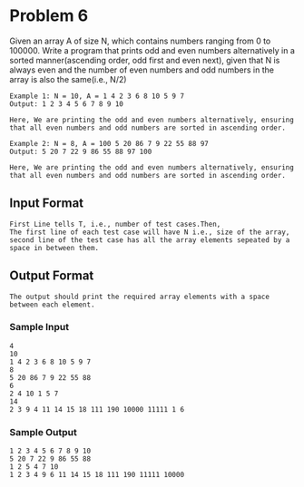 # Problem 6

 Given an array A of size N, which contains numbers ranging from 0 to 100000. Write a program that prints odd and even numbers alternatively in a sorted manner(ascending order, odd first and even next), given that N is always even and the number of even numbers and odd numbers in the array is also the same(i.e., N/2)

 ```
Example 1: N = 10, A = 1 4 2 3 6 8 10 5 9 7
Output: 1 2 3 4 5 6 7 8 9 10 

Here, We are printing the odd and even numbers alternatively, ensuring that all even numbers and odd numbers are sorted in ascending order.

Example 2: N = 8, A = 100 5 20 86 7 9 22 55 88 97
Output: 5 20 7 22 9 86 55 88 97 100 

Here, We are printing the odd and even numbers alternatively, ensuring that all even numbers and odd numbers are sorted in ascending order.
```

## Input Format

```
First Line tells T, i.e., number of test cases.Then, 
The first line of each test case will have N i.e., size of the array, second line of the test case has all the array elements sepeated by a space in between them.
```

## Output Format

```
The output should print the required array elements with a space between each element.
```

### Sample Input

```
4
10
1 4 2 3 6 8 10 5 9 7
8
5 20 86 7 9 22 55 88
6
2 4 10 1 5 7
14
2 3 9 4 11 14 15 18 111 190 10000 11111 1 6
```

### Sample Output

```
1 2 3 4 5 6 7 8 9 10 
5 20 7 22 9 86 55 88 
1 2 5 4 7 10 
1 2 3 4 9 6 11 14 15 18 111 190 11111 10000 
```